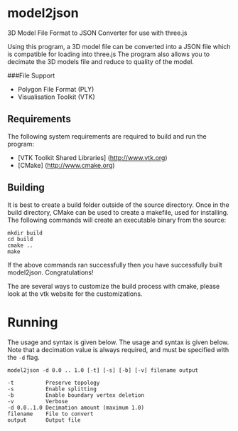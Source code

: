 model2json
========

3D Model File Format to JSON Converter for use with three.js

Using this program, a 3D model file can be converted into a JSON file which is compatible for loading into three.js
The program also allows you to decimate the 3D models file and reduce to quality of the model. 

###File Support

* Polygon File Format (PLY)
* Visualisation Toolkit (VTK)

## Requirements
  
The following system requirements are required to build and run the program:
  
* [VTK Toolkit Shared Libraries] (http://www.vtk.org)
* [CMake] (http://www.cmake.org) 

## Building

It is best to create a build folder outside of the source directory. Once in the build directory, CMake can be used to create a makefile, used for installing. The following commands will create an executable binary from the source:

```
mkdir build
cd build
cmake ..
make
```

If the above commands ran successfully then you have successfully built model2json. Congratulations!

The are several ways to customize the build process with cmake, please look at the vtk website for the customizations.

# Running

The usage and syntax is given below. The usage and syntax is given below. Note that a decimation value is always required, and must be specified with the `-d` flag.

```
model2json -d 0.0 .. 1.0 [-t] [-s] [-b] [-v] filename output
```

```
-t          Preserve topology
-s          Enable splitting
-b          Enable boundary vertex deletion
-v          Verbose
-d 0.0..1.0 Decimation amount (maximum 1.0)
filename    File to convert
output      Output file
```

